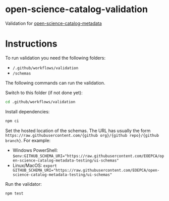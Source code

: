 # open-science-catalog-validation
Validation for [open-science-catalog-metadata](https://github.com/ESA-EarthCODE/open-science-catalog-metadata)

# Instructions

To run validation you need the following folders:

- `/.github/workflows/validation`
- `/schemas`

The following commands can run the validation.

Switch to this folder (if not done yet):

```bash
cd .github/workflows/validation
```

Install dependencies:

```bash
npm ci
```

Set the hosted location of the schemas.
The URL has usually the form `https://raw.githubusercontent.com/{github org}/{github repo}/{github branch}`.
For example:

- Windows PowerShell: `$env:GITHUB_SCHEMA_URI="https://raw.githubusercontent.com/EOEPCA/open-science-catalog-metadata-testing/ui-schemas"`
- Linux/MacOS: `export GITHUB_SCHEMA_URI="https://raw.githubusercontent.com/EOEPCA/open-science-catalog-metadata-testing/ui-schemas"`

Run the validator:

```bash
npm test
```
